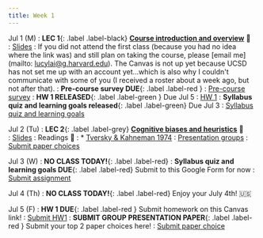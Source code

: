 ```yaml
---
title: Week 1 
---
```


Jul 1 (M)
: **LEC 1**{: .label .label-black} **[Course introduction and overview](https://harvard.zoom.us/rec/share/4Nf-WrT2LBceFhi5KWyQPyjbLuRNRqt_NaYfUuUXKS2dSQs5my3w-kQoxAG9P1Gz.mvNh1VX3AFr2ft5z)** 🎥  
    : [Slides](https://drive.google.com/file/d/1o6YJ3QmdVnQ8MXa0V3S5_0yrAT1s8lUr/view?usp=sharing)
: If you did not attend the first class (because you had no idea where the link was) and still plan on taking the course, please [email me](mailto: lucylai@g.harvard.edu). The Canvas is not up yet because UCSD has not set me up with an account yet...which is also why I couldn't communicate with some of you (I received a roster about a week ago, but not after that).
:  **Pre-course survey DUE**{: .label .label-red } 
    : [Pre-course survey](https://forms.gle/zCcZeH4jAdXhBWb38)
:  **HW 1 RELEASED**{: .label .label-green } Due Jul 5
    : [HW 1](https://docs.google.com/document/d/14Zphs5nMfnk0j_n5lOw6T_NuQjQyB0e-6yGrA9dmwyc/edit?usp=sharing)
:  **Syllabus quiz and learning goals released**{: .label .label-green} Due Jul 3
    : [Syllabus quiz and learning goals](https://docs.google.com/document/d/15WEM-eTtZ5dsCqkJRhrh2NorHSKVZ_tEBvN2wYeEnEY/edit?usp=sharing)

Jul 2 (Tu)
: **LEC 2**{: .label .label-grey} **[Cognitive biases and heuristics](https://harvard.zoom.us/rec/share/u1iC6Ccn8oGmDca7udQn34-EUgAZ7URjQepapgJLhADBtEVaIjB1-JBeFvwxKTke.7ulWCk3C7qJ1lyl4?startTime=1719965346000)** 🎥  
    : [Slides](https://drive.google.com/file/d/1o6s_iRvNx0IPdtOgthINQBIXGxnJI8Ry/view?usp=sharing)
: Readings 📖
: * [Tversky & Kahneman 1974](https://www2.psych.ubc.ca/~schaller/Psyc590Readings/TverskyKahneman1974.pdf)
: [Presentation groups](https://docs.google.com/document/d/1g3Zp-5wMBO15vbms3VvioJEA2zjRV3nAaSrRCfV_omQ/edit?usp=sharing)
    : [Submit paper choices](https://forms.gle/b9MgsnbDfZBzDxGe9)

Jul 3 (W)
: **NO CLASS TODAY!**{: .label .label-red}
:  **Syllabus quiz and learning goals DUE**{: .label .label-red} Submit to this Google Form for now
    : [Submit assignment](https://forms.gle/Ri5yr5dEqGdQeVu99)

Jul 4 (Th)
: **NO CLASS TODAY!**{: .label .label-red} Enjoy your July 4th! 🇺🇸

Jul 5 (F)
:  **HW 1 DUE**{: .label .label-red } Submit homework on this Canvas link!
    : [Submit HW1](https://canvas.ucsd.edu/courses/57867/assignments/820134)
:  **SUBMIT GROUP PRESENTATION PAPER**{: .label .label-red } Submit your top 2 paper choices here!
    : [Submit paper choice](https://forms.gle/b9MgsnbDfZBzDxGe9)

